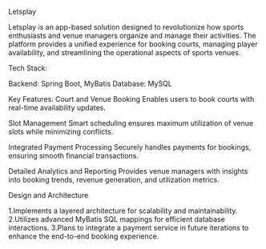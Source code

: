 Letsplay

Letsplay is an app-based solution designed to revolutionize how sports enthusiasts and venue managers organize and manage their activities. The platform provides a unified experience for booking courts, managing player availability, and streamlining the operational aspects of sports venues.

Tech Stack:

Backend: Spring Boot, MyBatis
Database: MySQL

Key Features:
Court and Venue Booking
Enables users to book courts with real-time availability updates.

Slot Management
Smart scheduling ensures maximum utilization of venue slots while minimizing conflicts.

Integrated Payment Processing
Securely handles payments for bookings, ensuring smooth financial transactions.

Detailed Analytics and Reporting
Provides venue managers with insights into booking trends, revenue generation, and utilization metrics.

Design and Architecture

1.Implements a layered architecture for scalability and maintainability.
2.Utilizes advanced MyBatis SQL mappings for efficient database interactions.
3.Plans to integrate a payment service in future iterations to enhance the end-to-end booking experience.
